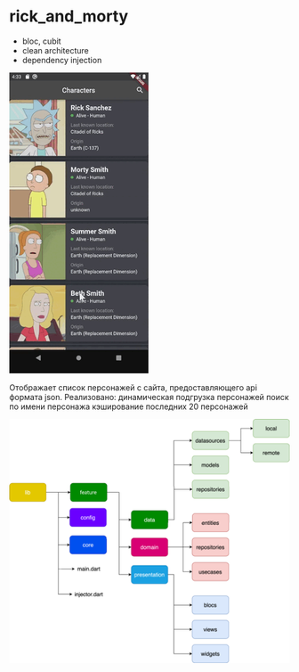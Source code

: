# rick_and_morty

* bloc, cubit
* clean architecture
* dependency injection

![](img/img.gif)

Отображает список персонажей с сайта, предоставляющего api формата json.
Реализовано:
динамическая подгрузка персонажей
поиск по имени персонажа
кэширование последних 20 персонажей


![](img/1.png)
